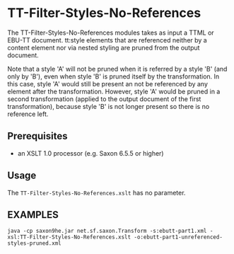 # TT-Filter-Styles-No-References
The TT-Filter-Styles-No-References modules takes as input a TTML or
EBU-TT document. tt:style elements that are referenced neither by a
content element nor via nested styling are pruned from the output
document.

Note that a style 'A' will not be pruned when it is referred by a 
style 'B' (and only by 'B'), even when style 'B' is pruned itself by 
the transformation. In this case, style 'A' would still be present 
an not be referenced by any element after the transformation. However, 
style 'A' would be pruned in a second transformation (applied to the 
output document of the first transformation), because style 'B' is 
not longer present so there is no reference left.

## Prerequisites
- an XSLT 1.0 processor (e.g. Saxon 6.5.5 or higher)

## Usage
The `TT-Filter-Styles-No-References.xslt` has no parameter.


## EXAMPLES

    java -cp saxon9he.jar net.sf.saxon.Transform -s:ebutt-part1.xml -xsl:TT-Filter-Styles-No-References.xslt -o:ebutt-part1-unreferenced-styles-pruned.xml
